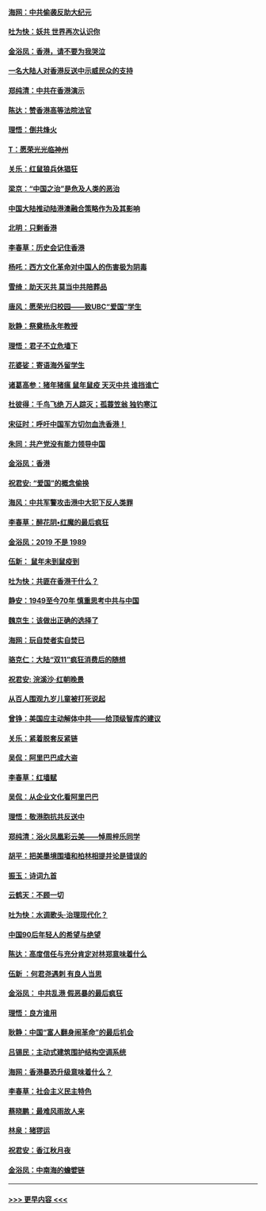 #### [海网：中共偷袭反助大纪元](../pages/nsc993/n11673515.md?t=11222011) 
#### [吐为快：妖共 世界再次认识你](../pages/nsc993/n11673506.md?t=11222011) 
#### [金浴凤：香港，请不要为我哭泣](../pages/nsc993/n11673248.md?t=11222011) 
#### [一名大陆人对香港反送中示威民众的支持](../pages/nsc993/n11672615.md?t=11222011) 
#### [郑纯清：中共在香港演示](../pages/nsc993/n11670539.md?t=11222011) 
#### [陈达：赞香港高等法院法官](../pages/nsc993/n11669542.md?t=11222011) 
#### [理悟：倒共烽火](../pages/nsc993/n11668844.md?t=11222011) 
#### [T：愿荣光光临神州](../pages/nsc993/n11668421.md?t=11222011) 
#### [关乐：红鼠狼兵休猖狂](../pages/nsc993/n11668378.md?t=11222011) 
#### [梁京：“中国之治”是危及人类的恶治](../pages/nsc993/n11668328.md?t=11222011) 
#### [中国大陆推动陆港澳融合策略作为及其影响](../pages/nsc993/n11668157.md?t=11222011) 
#### [北明：只剩香港](../pages/nsc993/n11668002.md?t=11222011) 
#### [李春草：历史会记住香港](../pages/nsc993/n11667927.md?t=11222011) 
#### [杨吒：西方文化革命对中国人的伤害极为阴毒](../pages/nsc993/n11664521.md?t=11222011) 
#### [雪绮：助天灭共 莫当中共陪葬品](../pages/nsc993/n11662650.md?t=11222011) 
#### [唐风：愿荣光归校园——致UBC“爱国”学生](../pages/nsc993/n11662194.md?t=11222011) 
#### [耿静：祭奠杨永年教授](../pages/nsc993/n11662514.md?t=11222011) 
#### [理悟：君子不立危墙下](../pages/nsc993/n11662172.md?t=11222011) 
#### [花婆娑：寄语海外留学生](../pages/nsc993/n11662121.md?t=11222011) 
#### [诸葛高参：猪年猪瘟 鼠年鼠疫 天灭中共 谁挡谁亡](../pages/nsc993/n11661980.md?t=11222011) 
#### [杜彼得：千鸟飞绝 万人踪灭；孤蓑笠翁 独钓寒江](../pages/nsc993/n11661170.md?t=11222011) 
#### [宋征时：呼吁中国军方切勿血洗香港！](../pages/nsc993/n11415318.md?t=11222011) 
#### [朱同：共产党没有能力领导中国](../pages/nsc993/n11660421.md?t=11222011) 
#### [金浴凤：香港](../pages/nsc993/n11660419.md?t=11222011) 
#### [祝君安: “爱国”的概念偷换](../pages/nsc993/n11659706.md?t=11222011) 
#### [海风：中共军警攻击港中大犯下反人类罪](../pages/nsc993/n11659632.md?t=11222011) 
#### [李春草：醉花阴•红魔的最后疯狂](../pages/nsc993/n11659287.md?t=11222011) 
#### [金浴凤：2019 不是 1989](../pages/nsc993/n11657663.md?t=11222011) 
#### [伍新： 鼠年未到鼠疫到](../pages/nsc993/n11655098.md?t=11222011) 
#### [吐为快：共匪在香港干什么？](../pages/nsc993/n11654891.md?t=11222011) 
#### [静安：1949至今70年 慎重思考中共与中国](../pages/nsc993/n11651244.md?t=11222011) 
#### [魏京生：该做出正确的选择了](../pages/nsc993/n11653084.md?t=11222011) 
#### [海网：玩自焚者实自焚已](../pages/nsc993/n11652423.md?t=11222011) 
#### [骆克仁：大陆“双11”疯狂消费后的随想](../pages/nsc993/n11652305.md?t=11222011) 
#### [祝君安: 浣溪沙·红朝晚景](../pages/nsc993/n11652258.md?t=11222011) 
#### [从百人围观九岁儿童被打死说起](../pages/nsc993/n11651030.md?t=11222011) 
#### [曾铮：美国应主动解体中共——给顶级智库的建议](../pages/nsc993/n11649888.md?t=11222011) 
#### [关乐：紧着脱套反紧链](../pages/nsc993/n11649069.md?t=11222011) 
#### [吴侃：阿里巴巴成大盗](../pages/nsc993/n11645523.md?t=11222011) 
#### [李春草：红墙赋](../pages/nsc993/n11646389.md?t=11222011) 
#### [吴侃：从企业文化看阿里巴巴](../pages/nsc993/n11645476.md?t=11222011) 
#### [理悟：敬港胞抗共反送中](../pages/nsc993/n11645466.md?t=11222011) 
#### [郑纯清：浴火凤凰彩云美——悼周梓乐同学](../pages/nsc993/n11645155.md?t=11222011) 
#### [胡平：把美墨境围墙和柏林相提并论是错误的](../pages/nsc993/n11645134.md?t=11222011) 
#### [振玉：诗词九首](../pages/nsc993/n11644081.md?t=11222011) 
#### [云鹤天：不顾一切](../pages/nsc993/n11643508.md?t=11222011) 
#### [吐为快：水调歌头·治理现代化？](../pages/nsc993/n11643485.md?t=11222011) 
#### [中国90后年轻人的希望与绝望](../pages/nsc993/n11642317.md?t=11222011) 
#### [陈达：高度信任与充分肯定对林郑意味着什么](../pages/nsc993/n11641441.md?t=11222011) 
#### [伍新 ：何君尧遇刺 有良人当思](../pages/nsc993/n11641503.md?t=11222011) 
#### [金浴凤： 中共乱港  假恶暴的最后疯狂](../pages/nsc993/n11641495.md?t=11222011) 
#### [理悟：良方谁用](../pages/nsc993/n11641463.md?t=11222011) 
#### [耿静：中国“富人翻身闹革命”的最后机会](../pages/nsc993/n11640655.md?t=11222011) 
#### [吕锡民：主动式建筑围护结构空调系统](../pages/nsc993/n11640168.md?t=11222011) 
#### [海网：香港暴恐升级意味着什么？](../pages/nsc993/n11635904.md?t=11222011) 
#### [李春草：社会主义民主特色](../pages/nsc993/n11634657.md?t=11222011) 
#### [蔡晓鹏：最难风雨故人来](../pages/nsc993/n11633145.md?t=11222011) 
#### [林泉：猪猡运](../pages/nsc993/n11631469.md?t=11222011) 
#### [祝君安：香江秋月夜](../pages/nsc993/n11631440.md?t=11222011) 
#### [金浴凤：中南海的蟾嬖链](../pages/nsc993/n11631290.md?t=11222011) 

----
#### [ >>> 更早内容 <<< ](../indexes/nsc993-earlier.md)

